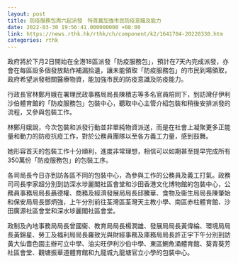 ```yaml
---
layout: post
title: 防疫服務包周六起派發　特首冀加強市民防疫意識及能力
date: 2022-03-30 19:56:41.000000000 +08:00
link: https://news.rthk.hk/rthk/ch/component/k2/1641704-20220330.htm
categories: rthk
---
```


政府將於下月2日開始在全港18區派發「防疫服務包」，預計在7天內完成派發，亦會在每區設多個發放點作補漏拾遺，讓未能領取「防疫服務包」的市民到場領取，政府希望派發相關醫療物資，能加強市民的防疫意識及防疫能力。

行政長官林鄭月娥在署理民政事務局局長陳積志等多名官員陪同下，到訪灣仔伊利沙伯體育館的「防疫服務包」包裝中心，聽取中心主管介紹包裝和稍後安排派發的流程，又參與包裝工作。

林鄭月娥說，今次包裝和派發行動並非單純物資派送，而是在社會上凝聚更多正能量和動力的防疫抗疫工作，對於公務員團隊以至各方義工力量，感到鼓舞。

她形容首天的包裝工作十分順利，進度非常理想，相信可以如期甚至提早完成所有350萬份「防疫服務包」的包裝工序。

各司局長今日亦到訪各區不同的包裝中心，為參與工作的公務員及義工打氣。政務司司長李家超分別到訪深水埗麗閣社區會堂和沙田香港文化博物館的包裝中心，公務員事務局局長聶德權、商務及經濟發展局局長邱騰華、食物及衞生局局長陳肇始和保安局局長鄧炳強，上午分別前往荃灣區荃灣天主教小學、南區赤柱體育館、沙田廣源社區會堂和深水埗麗閣社區會堂。

政制及內地事務局局長曾國衞、教育局局長楊潤雄、發展局局長黃偉綸、環境局局長黃錦星、勞工及福利局局長羅致光與財經事務及庫務局局長許正宇下午分別到訪黃大仙嗇色園主辦可立中學、油尖旺伊利沙伯中學、東區鰂魚涌體育館、葵青葵芳社區會堂、觀塘振華道體育館和九龍城九龍塘官立小學的包裝中心。
